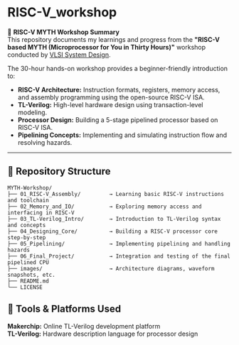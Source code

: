# RISC-V_workshop

🚀 **RISC-V MYTH Workshop Summary**  
This repository documents my learnings and progress from the **"RISC-V based MYTH (Microprocessor for You in Thirty Hours)"** workshop conducted by [VLSI System Design](https://www.vlsisystemdesign.com/riscv-based-myth/).

The 30-hour hands-on workshop provides a beginner-friendly introduction to:

- **RISC-V Architecture:** Instruction formats, registers, memory access, and assembly programming using the open-source RISC-V ISA.
- **TL-Verilog:** High-level hardware design using transaction-level modeling.
- **Processor Design:** Building a 5-stage pipelined processor based on RISC-V ISA.
- **Pipelining Concepts:** Implementing and simulating instruction flow and resolving hazards.

---

## 📁 Repository Structure

```text
MYTH-Workshop/
├── 01_RISC-V_Assembly/         → Learning basic RISC-V instructions and toolchain
├── 02_Memory_and_IO/           → Exploring memory access and interfacing in RISC-V
├── 03_TL-Verilog_Intro/        → Introduction to TL-Verilog syntax and concepts
├── 04_Designing_Core/          → Building a RISC-V processor core step-by-step
├── 05_Pipelining/              → Implementing pipelining and handling hazards
├── 06_Final_Project/           → Integration and testing of the final pipelined CPU
├── images/                     → Architecture diagrams, waveform snapshots, etc.
├── README.md
└── LICENSE

```


## **🧠 Tools & Platforms Used**
**Makerchip:** Online TL-Verilog development platform  
**TL-Verilog:** Hardware description language for processor design

